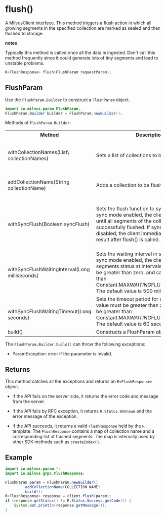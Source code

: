 # flush()

A MilvusClient interface. This method triggers a flush action in which all growing segments in the specified collection are marked as sealed and then flushed to storage. 

<div class="admonition note">

<p><b>notes</b></p>

<p>Typically this method is called once all the data is ingested. Don't call this method frequently since it could generate lots of tiny segments and lead to unstable problems.</p>

</div>

```java
R<FlushResponse> flush(FlushParam requestParam);
```

## FlushParam

Use the `FlushParam.Builder` to construct a `FlushParam` object.

```java
import io.milvus.param.FlushParam;
FlushParam.Builder builder = FlushParam.newBuilder();
```

Methods of `FlushParam.Builder`:

<table>
    <tr>
        <th>Method</th>
        <th>Description</th>
        <th>Parameters</th>
    </tr>
    <tr>
        <td>withCollectionNames(List\<String> collectionNames)</td>
        <td>Sets a list of collections to be flushed.</td>
        <td>collectionNames: a list of the names of the collections to be flushed.</td>
    </tr>
    <tr>
        <td>addCollectionName(String collectionName)</td>
        <td>Adds a collection to be flushed.</td>
        <td>collectionName: The name of the collection to be flushed.</td>
    </tr>
    <tr>
        <td>withSyncFlush(Boolean syncFlush)</td>
        <td>Sets the flush function to sync mode. With sync mode enabled, the client keeps waiting until all segments of the collection are successfully flushed. If sync mode is disabled, the client immediately returns the result after flush() is called.</td>
        <td>syncFlush: A Boolean value to indicate if sync mode is enabled. Sync mode is enabled if the value is set to True.</td>
    </tr>
    <tr>
        <td>withSyncFlushWaitingInterval(Long milliseconds)</td>
        <td>Sets the waiting interval in sync mode. With sync mode enabled, the client will check segments status at intervals. The value must be greater than zero, and cannot be greater than Constant.MAX<em>WAITING</em>FLUSHING_INTERVAL. The default value is 500 miliseconds.</td>
        <td>milliseconds: The time interval in milliseconds for checking the flush status.</td>
    </tr>
    <tr>
        <td><br/>withSyncFlushWaitingTimeout(Long seconds)</td>
        <td>Sets the timeout period for sync mode. The value must be greater than zero, and cannot be greater than Constant.MAX<em>WAITING</em>FLUSHING_TIMEOUT. The default value is 60 seconds.</td>
        <td>seconds: A during of time in seconds to wait till timeout.</td>
    </tr>
    <tr>
        <td>build()</td>
        <td>Constructs a FlushParam object.</td>
        <td>N/A</td>
    </tr>
</table>

The `FlushParam.Builder.build()` can throw the following exceptions:

- ParamException: error if the parameter is invalid.

## Returns

This method catches all the exceptions and returns an `R<FlushResponse>` object.

- If the API fails on the server side, it returns the error code and message from the server.

- If the API fails by RPC exception, it returns `R.Status.Unknown` and the error message of the exception.

- If the API succeeds, it returns a valid `FlushResponse` held by the `R` template. The `FlushResponse` contains a map of collection name and a corresponding list of flushed segments. The map is internally used by other SDK methods such as `createIndex()`.

## Example

```java
import io.milvus.param.*;
import io.milvus.grpc.FlushResponse;

FlushParam param = FlushParam.newBuilder()
        .addCollectionName(COLLECTION_NAME)
        .build();
R<FlushResponse> response = client.flush(param);
if (response.getStatus() != R.Status.Success.getCode()) {
    System.out.println(response.getMessage());
}
```
